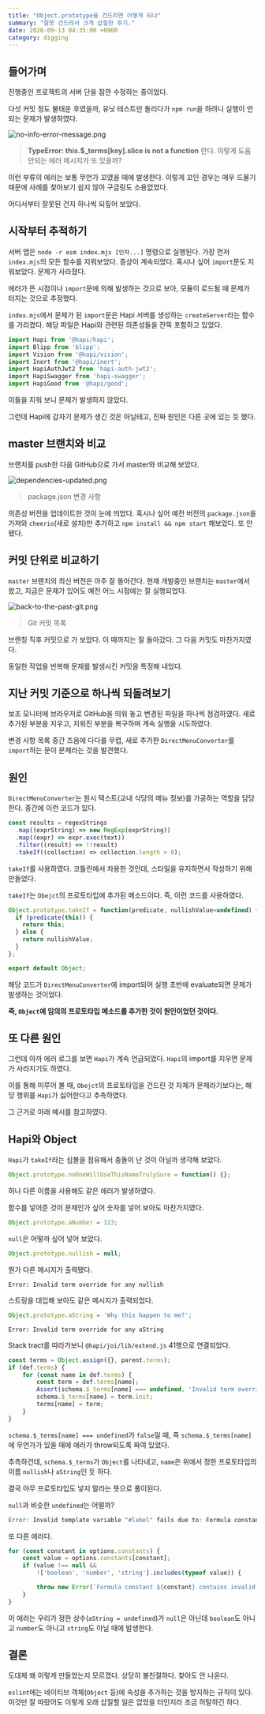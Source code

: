 ```yaml
---
title: "Object.prototype을 건드리면 어떻게 되나"
summary: "잘못 건드려서 크게 삽질한 후기."
date: 2020-09-13 04:35:00 +0900
category: digging
---
```


## 들어가며

진행중인 프로젝트의 서버 단을 잠깐 수정하는 중이었다.

다섯 커밋 정도 불태운 후였을까, 유닛 테스트만 돌리다가 `npm run`을 하려니 실행이 안 되는 문제가 발생하였다.

![no-info-error-message.png](/assets/images/lgFezpr.png)

> **TypeError: this.$_terms[key].slice is not a function** 란다. 이렇게 도움 안되는 에러 메시지가 또 있을까?

이런 부류의 에러는 보통 무언가 꼬였을 때에 발생한다. 이렇게 꼬인 경우는 매우 드물기 때문에 사례를 찾아보기 쉽지 않아 구글링도 소용없었다.

어디서부터 잘못된 건지 하나씩 되짚어 보았다.

## 시작부터 추적하기

서버 앱은 `node -r esm index.mjs [인자...]` 명령으로 실행된다. 가장 먼저 `index.mjs`의 모든 함수를 지워보았다. 증상이 계속되었다. 혹시나 싶어 `import`문도 지워보았다. 문제가 사라졌다.

에러가 뜬 시점이나 `import`문에 의해 발생하는 것으로 보아, 모듈이 로드될 때 문제가 터지는 것으로 추정했다.

`index.mjs`에서 문제가 된 `import`문은 Hapi 서버를 생성하는 `createServer`라는 함수를 가리켰다. 해당 파일은 Hapi와 관련된 의존성들을 잔뜩 포함하고 있었다.

~~~js
import Hapi from '@hapi/hapi';
import Blipp from 'blipp';
import Vision from '@hapi/vision';
import Inert from '@hapi/inert';
import HapiAuthJwt2 from 'hapi-auth-jwt2';
import HapiSwagger from 'hapi-swagger';
import HapiGood from '@hapi/good';
~~~

이들을 지워 보니 문제가 발생하지 않았다.

그런데 Hapi에 갑자기 문제가 생긴 것은 아닐테고, 진짜 원인은 다른 곳에 있는 듯 했다.

## master 브랜치와 비교

브랜치를 push한 다음 GitHub으로 가서 master와 비교해 보았다.

![dependencies-updated.png](/assets/images/VkjstBs.png)
> package.json 변경 사항

의존성 버전을 업데이트한 것이 눈에 띄었다. 혹시나 싶어 예전 버전의 `package.json`을 가져와 `cheerio`(새로 설치)만 추가하고 `npm install && npm start` 해보았다. 또 안됐다.

## 커밋 단위로 비교하기

`master` 브랜치의 최신 버전은 아주 잘 돌아간다. 현재 개발중인 브랜치는 `master`에서 왔고, 지금은 문제가 있어도 예전 어느 시점에는 잘 실행되었다.

![back-to-the-past-git.png](/assets/images/hU7Agao.png)

> Git 커밋 목록

브랜칭 직후 커밋으로 가 보았다. 이 때까지는 잘 돌아갔다. 그 다음 커밋도 마찬가지였다.

동일한 작업을 반복해 문제를 발생시킨 커밋을 특정해 내었다.

## 지난 커밋 기준으로 하나씩 되돌려보기

보조 모니터에 브라우저로 GitHub을 띄워 놓고 변경된 파일을 하나씩 점검하였다. 새로 추가된 부분을 지우고, 지워진 부분을 복구하며 계속 실행을 시도하였다.

변경 사항 목록 중간 즈음에 다다를 무렵, 새로 추가한 `DirectMenuConverter`를 `import`하는 문이 문제라는 것을 발견했다.

## 원인

`DirectMenuConverter`는 원시 텍스트(교내 식당의 메뉴 정보)를 가공하는 역할을 담당한다. 중간에 이런 코드가 있다.

~~~js
const results = regexStrings
  .map((exprString) => new RegExp(exprString))
  .map((expr) => expr.exec(text))
  .filter((result) => !!result)
  .takeIf((collection) => collection.length > 0);
~~~

`takeIf`를 사용하였다. 코틀린에서 차용한 것인데, 스타일을 유지하면서 작성하기 위해 만들었다.

`takeIf`는 `Obejct`의 프로토타입에 추가된 메소드이다. 즉, 이런 코드를 사용하였다.

~~~js
Object.prototype.takeIf = function(predicate, nullishValue=undefined) {
  if (predicate(this)) {
    return this;
  } else {
    return nullishValue;
  }
};

export default Object;
~~~

해당 코드가 `DirectMenuConverter`에 import되어 실행 초반에 evaluate되면 문제가 발생하는 것이었다.

**즉, `Object`에 임의의 프로토타입 메소드를 추가한 것이 원인이었던 것이다.**

## 또 다른 원인

그런데 아까 에러 로그를 보면 `Hapi`가 계속 언급되었다. `Hapi`의 import를 지우면 문제가 사라지기도 하였다.

이를 통해 미루어 볼 때, `Obejct`의 프로토타입을 건드린 것 자체가 문제라기보다는, 해당 행위를 `Hapi`가 싫어한다고 추측하였다.

그 근거로 아래 예시를 참고하였다.

## Hapi와 Object

`Hapi`가 `takeIf`라는 심볼을 점유해서 충돌이 난 것이 아닐까 생각해 보았다.

~~~js
Object.prototype.noOneWillUseThisNameTrulySure = function() {};
~~~

허나 다른 이름을 사용해도 같은 에러가 발생하였다.

함수를 넣어준 것이 문제인가 싶어 숫자를 넣어 보아도 마찬가지였다.

~~~js
Object.prototype.aNumber = 123;
~~~

`null`은 어떻까 싶어 넣어 보았다.

~~~js
Object.prototype.nullish = null;
~~~

뭔가 다른 메시지가 출력됐다.

~~~
Error: Invalid term override for any nullish
~~~

스트링을 대입해 보아도 같은 메시지가 출력되었다.

~~~js
Object.prototype.aString = 'Why this happen to me?';
~~~

~~~
Error: Invalid term override for any aString
~~~

Stack tract를 따라가보니 `@hapi/joi/lib/extend.js` 41행으로 연결되었다.

~~~js
const terms = Object.assign({}, parent.terms);
if (def.terms) {
    for (const name in def.terms) {                                     // Only apply own terms
        const term = def.terms[name];
        Assert(schema.$_terms[name] === undefined, 'Invalid term override for', def.type, name);
        schema.$_terms[name] = term.init;
        terms[name] = term;
    }
}
~~~

`schema.$_terms[name] === undefined`가 `false`일 때, 즉 `schema.$_terms[name]`에 무언가가 있을 때에 에러가 throw되도록 짜여 있었다.

추측하건데, `schema.$_terms`가 `Object`를 나타내고, `name`은 위에서 정한 프로토타입의 이름 `nullish`나 `aString`인 듯 하다.

결국 아무 프로토타입도 넣지 말라는 뜻으로 풀이된다.

`null`과 비슷한 `undefined`는 어떨까?

~~~js
Error: Invalid template variable "#label" fails due to: Formula constant aString contains invalid undefined value type
~~~

또 다른 에러다.

~~~js
for (const constant in options.constants) {
    const value = options.constants[constant];
    if (value !== null &&
        !['boolean', 'number', 'string'].includes(typeof value)) {

        throw new Error(`Formula constant ${constant} contains invalid ${typeof value} value type`);
    }
}
~~~

이 에러는 우리가 정한 상수(`aString = undefined`)가 `null`은 아닌데 `boolean`도 아니고 `number`도 아니고 `string`도 아닐 때에 발생한다.

## 결론

도대체 왜 이렇게 만들었는지 모르겠다. 상당히 불친절하다. 찾아도 안 나온다.

`eslint`에는 네이티브 객체(`Object` 등)에 속성을 추가하는 것을 방지하는 규칙이 있다. 이것만 잘 따랐어도 이렇게 오래 삽질할 일은 없었을 터인지라 조금 허탈하긴 하다.
